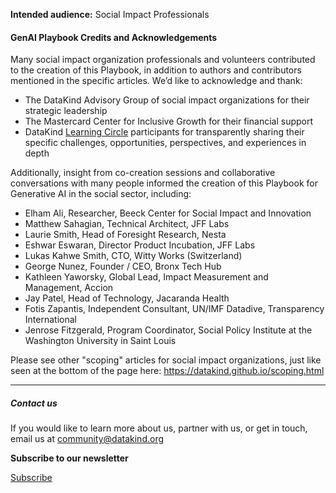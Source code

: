




**Intended audience:**
Social Impact Professionals






#### GenAI Playbook Credits and Acknowledgements


Many social impact organization professionals and volunteers contributed to the creation of this Playbook, in addition to authors and contributors mentioned in the specific articles. We’d like to acknowledge and thank: 


* The DataKind Advisory Group of social impact organizations for their strategic leadership
* The Mastercard Center for Inclusive Growth for their financial support
* DataKind [Learning Circle](https://www.datakind.org/2023/10/17/introducing-datakind-learning-circles/) participants for transparently sharing their specific challenges, opportunities, perspectives, and experiences in depth


Additionally, insight from co\-creation sessions and collaborative conversations with many people informed the creation of this Playbook for Generative AI in the social sector, including:


* Elham Ali, Researcher, Beeck Center for Social Impact and Innovation
* Matthew Sahagian, Technical Architect, JFF Labs
* Laurie Smith, Head of Foresight Research, Nesta
* Eshwar Eswaran, Director Product Incubation, JFF Labs
* Lukas Kahwe Smith, CTO, Witty Works (Switzerland)
* George Nunez, Founder / CEO, Bronx Tech Hub
* Kathleen Yaworsky, Global Lead, Impact Measurement and Management, Accion
* Jay Patel, Head of Technology, Jacaranda Health
* Fotis Zapantis, Independent Consultant, UN/IMF Datadive, Transparency International
* Jenrose Fitzgerald, Program Coordinator, Social Policy Institute at the Washington University in Saint Louis


Please see other "scoping" articles for social impact organizations, just like seen at the bottom of the page here: <https://datakind.github.io/scoping.html>




---







##### Contact us


If you would like to learn more about us, partner with us, or get in touch, email us at community@datakind.org



 
**Subscribe to our newsletter**
  

[Subscribe](https://www.datakind.org/subscribe/)




